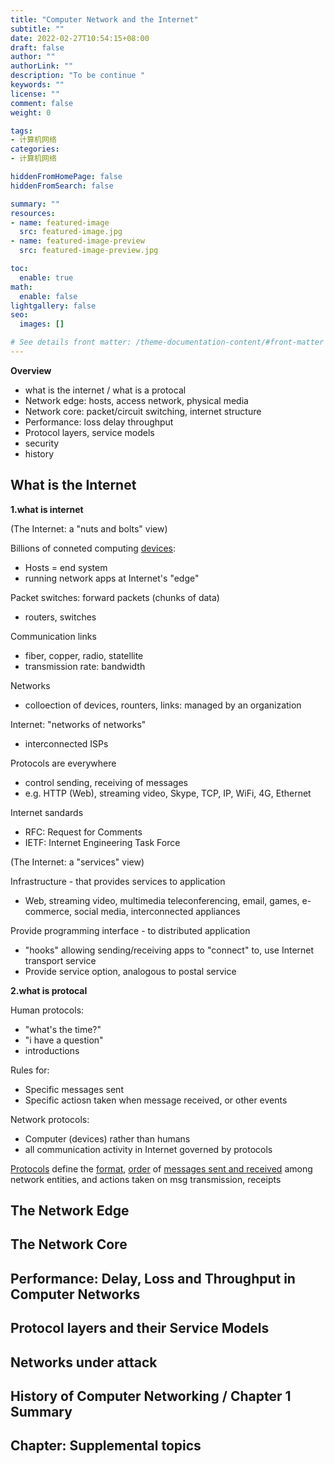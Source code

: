 ```yaml
---
title: "Computer Network and the Internet"
subtitle: ""
date: 2022-02-27T10:54:15+08:00
draft: false
author: ""
authorLink: ""
description: "To be continue "
keywords: ""
license: ""
comment: false
weight: 0

tags:
- 计算机网络
categories:
- 计算机网络

hiddenFromHomePage: false
hiddenFromSearch: false

summary: ""
resources:
- name: featured-image
  src: featured-image.jpg
- name: featured-image-preview
  src: featured-image-preview.jpg

toc:
  enable: true
math:
  enable: false
lightgallery: false
seo:
  images: []

# See details front matter: /theme-documentation-content/#front-matter
---
```


<!--more-->

**Overview**

- what is the internet / what is a protocal
- Network edge: hosts, access network, physical media
- Network core: packet/circuit switching, internet structure 
- Performance: loss delay throughput
- Protocol layers, service models 
- security 
- history 



## What is the Internet 

**1.what is internet** 



(The Internet: a "nuts and bolts" view)

Billions of conneted computing <u>devices</u>: 

- Hosts = end system 
- running network apps at Internet's "edge"

Packet switches: forward packets (chunks of data)

- routers, switches 

Communication links

- fiber, copper, radio, statellite
- transmission rate: bandwidth  

Networks 

- colloection of devices, rounters, links: managed by an organization

Internet: "networks of networks"

- interconnected ISPs

Protocols are everywhere 

- control sending, receiving of messages
- e.g. HTTP (Web), streaming video, Skype, TCP, IP, WiFi, 4G, Ethernet

Internet sandards

- RFC: Request for Comments
- IETF: Internet Engineering Task Force



(The Internet: a "services" view)

Infrastructure - that provides services to application 

- Web, streaming video, multimedia teleconferencing, email, games, e-commerce, social media, interconnected appliances

Provide programming interface - to distributed application 

- "hooks" allowing sending/receiving apps to "connect" to, use Internet transport service
- Provide service option, analogous to postal service 



**2.what is protocal** 

Human protocols:

- "what's the time?"
- "i have a question"
- introductions

Rules for:

- Specific messages sent
- Specific actiosn taken when message received, or other events 



Network protocols:

- Computer (devices) rather than humans
- all communication activity in Internet governed by protocols 



<u>Protocols</u> define the <u>format</u>, <u>order</u> of <u>messages sent and received</u> among network entities, and actions taken on msg transmission, receipts 







## The Network Edge



## The Network Core



## Performance: Delay, Loss and Throughput in Computer Networks



## Protocol layers and their Service Models



## Networks under attack



## History of Computer Networking / Chapter 1 Summary



## Chapter: Supplemental topics 


